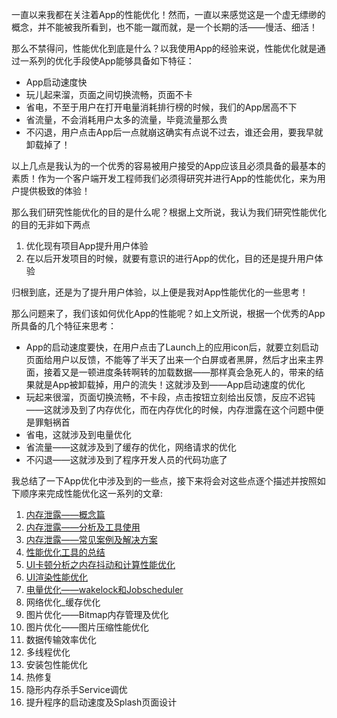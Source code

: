一直以来我都在关注着App的性能优化！然而，一直以来感觉这是一个虚无缥缈的概念，并不能被我所看到，也不能一蹴而就，是一个长期的活——慢活、细活！

那么不禁得问，性能优化到底是什么？以我使用App的经验来说，性能优化就是通过一系列的优化手段使App能够具备如下特征：

* App启动速度快
* 玩儿起来溜，页面之间切换流畅，页面不卡
* 省电，不至于用户在打开电量消耗排行榜的时候，我们的App居高不下
* 省流量，不会消耗用户太多的流量，毕竟流量那么贵
* 不闪退，用户点击App后一点就崩这确实有点说不过去，谁还会用，要我早就卸载掉了！

以上几点是我认为的一个优秀的容易被用户接受的App应该且必须具备的最基本的素质！作为一个客户端开发工程师我们必须得研究并进行App的性能优化，来为用户提供极致的体验！

那么我们研究性能优化的目的是什么呢？根据上文所说，我认为我们研究性能优化的目的无非如下两点

1. 优化现有项目App提升用户体验
2. 在以后开发项目的时候，就要有意识的进行App的优化，目的还是提升用户体验

归根到底，还是为了提升用户体验，以上便是我对App性能优化的一些思考！

那么问题来了，我们该如何优化App的性能呢？如上文所说，根据一个优秀的App所具备的几个特征来思考：

* App的启动速度要快，在用户点击了Launch上的应用icon后，就要立刻启动页面给用户以反馈，不能等了半天了出来一个白屏或者黑屏，然后才出来主界面，接着又是一顿进度条转啊转的加载数据——那样真会急死人的，带来的结果就是App被卸载掉，用户的流失！这就涉及到——App启动速度的优化
* 玩起来很溜，页面切换流畅，不卡段，点击按钮立刻给出反馈，反应不迟钝——这就涉及到了内存优化，而在内存优化的时候，内存泄露在这个问题中便是罪魁祸首
* 省电，这就涉及到电量优化
* 省流量——这就涉及到了缓存的优化，网络请求的优化
* 不闪退——这就涉及到了程序开发人员的代码功底了

我总结了一下App优化中涉及到的一些点，接下来将会对这些点逐个描述并按照如下顺序来完成性能优化这一系列的文章:

1. [内存泄露——概念篇](内存泄露——概念篇.md)
2. [内存泄露——分析及工具使用](内存泄露——分析及工具使用.md)
3. [内存泄露——常见案例及解决方案](内存泄露——常见案例及解决方案.md)
4. [性能优化工具的总结](性能优化工具的总结.md)
5. [UI卡顿分析之内存抖动和计算性能优化](UI卡顿分析之内存抖动和计算性能优化.md)
6. [UI渲染性能优化](UI渲染性能优化.md)
7. [电量优化——wakelock和Jobscheduler](电量优化——wakelock和Jobscheduler.md)
8. 网络优化_缓存优化
9. 图片优化——Bitmap内存管理及优化
10. 图片优化——图片压缩性能优化
11. 数据传输效率优化
12. 多线程优化
13. 安装包性能优化
14. 热修复
15. 隐形内存杀手Service调优
16. 提升程序的启动速度及Splash页面设计


